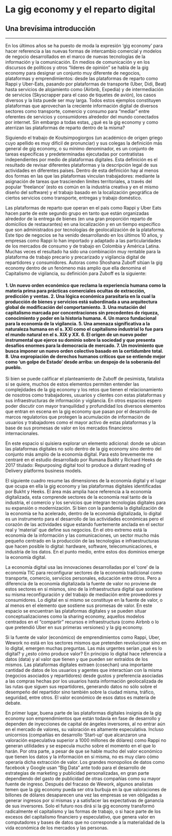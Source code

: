 # La gig economy y el reparto digital
## Una brevísima introducción

___

En los últimos años se ha puesto de moda la expresión ‘gig economy’ para hacer referencia a las nuevas formas de intercambio comercial y modelos de negocio desarrollados en el marco de nuevas tecnologías de la información y la comunicación. En medios de comunicación y en los discursos de políticos y otros “líderes de opinión” se habla de la gig economy para designar un conjunto muy diferente de negocios, plataformas y emprendimientos: desde las plataformas de reparto como Rappi y Uber-Eats, pasando por plataformas de transporte (Uber, Didi, Beat) hasta servicios de alojamiento como (Airbnb, Expedia) y de intermediación de servicios (Skyscrapper para el caso de tiquetes de avión), los casos diversos y la lista puede ser muy larga. Todos estos ejemplos constituyen plataformas que aprovechan la creciente información digital de diversos sectores como transporte, comercio y consumo para “mediar” entre oferentes de servicios y consumidores alrededor del mundo conectados por internet. Sin embargo a todas estas, ¿qué es la gig economy y como aterrizan las plataformas de reparto dentro de la misma?

Siguiendo el trabajo de Koutsimpogiorgos (un académico de origen griego cuyo apellido es muy difícil de pronunciar) y sus colegas la definición más general de gig economy, o su mínimo denominador, es un conjunto de tareas específicas y predeterminadas  ejecutadas por contratistas independientes por medio de plataformas digitales. Esta definición es el resultado de revisar diferentes plataformas y la descripción legal de sus actividades en diferentes países. Dentro de esta definición hay al menos dos formas en las que las plataformas vinculan trabajadores: mediante la asignación de tareas que trascienden límites territoriales, a través del popular ‘freelance’ (esto es común en la industria creativa y en el mismo diseño del software) y el trabajo basado en la localización geográfica de ciertos servicios como transporte, entregas y trabajo doméstico.

Las plataformas de reparto que operan en el país como Rappi y Uber Eats hacen parte de este segundo grupo en tanto que están organizadas alrededor de la entrega de bienes (en una gran proporción reparto de domicilios de restaurantes) en una localización y en un tiempo específico que son administrados por tecnologías de geolocalización de la plataforma. Este tipo de negocios se ha venido desarrollando en los últimos 10 años, y empresas como Rappi lo han importado y adaptado a las particularidades de los mercados de consumo y de trabajo en Colombia y América Latina. Muchas veces el resultado ha sido una combinación muy rentable para la plataforma de trabajo precario y precarizado y vigilancia digital de repartidores y consumidores. Autoras como Shoshana Zuboff sitúan la gig economy dentro de un fenómeno más amplio que ella denomina el Capitalismo de vigilancia, su definición para Zuboff es la siguiente:


#### 1. Un nuevo orden económico que reclama la experiencia humana como la materia prima para prácticas comerciales ocultas de extracción, predicción y ventas. 2. Una lógica económica parasitaria en la cual la producción de bienes y servicios está subordinada a una arquitectura global de modificación del comportamiento. 3. Una mutación del capitalismo marcada por concentraciones sin precedentes de riqueza, conocimiento y poder en la historia humana. 4. Un marco fundacional para la economía de la vigilancia. 5. Una amenaza significativa a la naturaleza humana en el s. XXI como el capitalismo industrial lo fue para el mundo natural en el s. XIX y XX. 6. El origen de un nuevo poder instrumental que ejerce su dominio sobre la sociedad y que presenta desafíos enormes para la democracia de mercado. 7. Un movimiento que busca imponer un nuevo orden colectivo basado en la certidumbre total. 8. Una expropiación de derechos humanos críticos que se entiende mejor como ‘un golpe de Estado’ desde arriba: un despojo de la soberanía del pueblo.

Si bien se puede calificar el planteamiento de Zuboff de pesimista, fatalista si se quiere, muchos de estos elementos permiten entender las complejidades de la gig economy y los retos que tienen el relacionamiento de nosotros como trabajadores, usuarios y clientes con estas plataformas y sus infraestructuras de información y vigilancia. En otros espacios espero poder discutir con mayor tranquilidad y profundidad los diversos elementos que entran en escena en la gig economy que pasan por el desarrollo de marcos regulatorios que protegen la acumulación de información de usuarios y trabajadores como el mayor activo de estas plataformas y la base de sus promesas de valor en los mercados financieros internacionales.

En este espacio sí quisiera explorar un elemento adicional: donde se ubican las plataformas digitales no solo dentro de la gig economy sino dentro del conjunto más amplio de la economía digital. Para esto brevemente me centraré en el estudio desarrollado por Rumana Bukht y Richard Heeks de 2017 titulado: Repurposing digital tool to produce a distant reading of Delivery platforms business models.

El siguiente cuadro resume las dimensiones de la economía digital y el lugar que ocupa en ella la gig economy y las plataformas digitales identificadas por Bukht y Heeks. El área más amplia hace referencia a la economía digitalizada, esta comprende sectores de la economía real tanto de la industria, el comercio y los servicios que integran tecnologías digitales para su expansión o modernización. Si bien con la pandemia la digitalización de la economía se ha acelerado, dentro de la economía digitalizada, lo digital es un instrumento para el desarrollo de las actividades económicas pero el corazón de las actividades sigue estando fuertemente anclada en el sector real y ‘material’ que define sus negocios. En el otro extremo está la economía de la información y las comunicaciones, un sector mucho más pequeño centrado en la producción de las tecnologías e infraestructuras que hacen posible lo digital: hardware, software, telecomunicaciones, e industria de los datos. En el punto medio, entre estos dos dominios emerge la economía digital.

La economía digital usa las innovaciones desarrolladas por el ‘core’ de la economía TIC para reconfigurar sectores de la economía tradicional como transporte, comercio, servicios personales, educación entre otros. Pero a diferencia de la economía digitalizada la fuente de valor no proviene de estos sectores en sí mismos, sino de la infraestructura digital que sostiene su misma reconfiguración y del trabajo de mediación entre proveedores y consumidores. Lo digital en sí mismo se constituye en la fuente de valor, o al menos en el elemento que sostiene sus promesas de valor. En este espacio se encuentran las plataformas digitales y se pueden situar conceptualizaciones como la sharing economy, aquellos modelos centrados en el “compartir” recursos e infraestructura (como Airbnb o lo que pretendió Uber en sus primeras versiones) y la gig economy.

Si la fuente de valor (económico) de emprendimientos como Rappi, Uber, Wework no está en los sectores mismos que pretenden revolucionar sino en lo digital, emergen muchas preguntas. Las más urgentes serían ¿qué es lo digital? y  ¿esto cómo produce valor? En principio lo digital hace referencia a datos (data) y al valor que tienen y que pueden ser extraídos de los mismos. Las plataformas digitales extraen (cosechan) una importante cantidad de datos de los usuarios y agentes que interactúan con la misma (negocios asociados y repartidores) desde gustos y preferencia asociadas a las compras hechas por los usuarios hasta información geolocalizada de las rutas que siguen sus repartidores, generando datos no sólo sobre el desempeño del repartidor sino también sobre la ciudad misma, tráfico, seguridad, entre otros. El valor económico de esos datos es materia de debate.

En primer lugar, buena parte de las plataformas digitales insignia de la gig economy son emprendimientos que están todavía en fase de desarrollo y dependen de inyecciones de capital de ángeles inversores, al no entrar aún en el mercado de valores, su valoración es altamente especulativa. Incluso unicornios (compañías en desarrollo ‘Start-up’ que alcanzaron una valoración especulativa superior a 1000 millones de dólares) como Rappi no generan utilidades y se especula mucho sobre el momento en el que lo harán. Por otra parte, a pesar de que se hable mucho del valor económico que tienen los datos y la información en sí misma, no es muy claro cómo operaría dicha extracción de valor. Los grandes monopolios de datos como facebook y Google usan “Big Data” ante todo para el desarrollo de estrategias de marketing y publicidad personalizadas, en gran parte dependiendo del gasto de publicidad de otras compañías como su mayor fuente de ingreso. Después del fracaso de Wework, algunos analistas temen que la gig economy pueda ser otra burbuja en la que valoraciones de billones de dólares desaparecen una vez las empresas se ven obligadas a generar ingresos por sí mismas y a satisfacer las expectativas de ganancia de sus inversores.  Solo el futuro nos dirá si la gig economy transformó radicalmente el capitalismo y las formas de trabajo, o si hace parte de los excesos del capitalismo financiero y especulativo, que genera valor en computadores y bases de datos que no corresponde a la materialidad de la vida económica de los mercados y las personas. 
